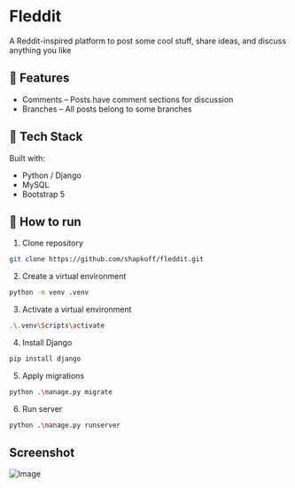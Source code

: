 # Fleddit

A Reddit-inspired platform to post some cool stuff, share ideas, and discuss anything you like

## 🎯 Features

- Comments – Posts have comment sections for discussion
- Branches – All posts belong to some branches

## 🧰 Tech Stack

Built with:
- Python / Django
- MySQL
- Bootstrap 5

## 🚀 How to run

1) Clone repository
```bash
git clone https://github.com/shapkoff/fleddit.git
```

2) Create a virtual environment
```bash
python -m venv .venv
```

3) Activate a virtual environment
```bash
.\.venv\Scripts\activate
```

4) Install Django
```bash
pip install django
```

5) Apply migrations
```bash
python .\manage.py migrate
```

6) Run server
```bash
python .\manage.py runserver
```

## Screenshot
![Image](https://github.com/user-attachments/assets/7f6eb2d4-c519-4921-bfe3-914c39e10228)
